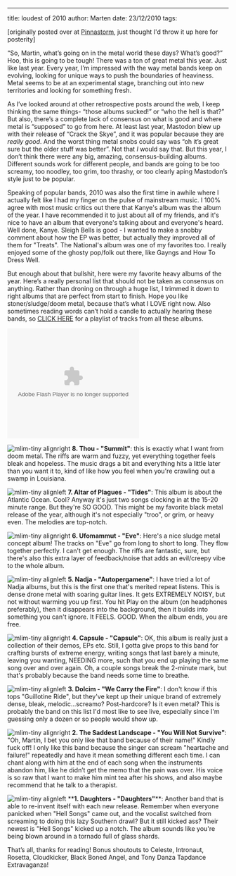 ---
title: loudest of 2010
author: Marten
date: 23/12/2010
tags: 

[originally posted over at <a href="http://www.pinnastorm.com/?p=3136">Pinnastorm</a>, just thought I'd throw it up here for posterity]


“So, Martin, what’s going on in the metal world these days?  What’s good?”  Hoo, this is going to be tough!  There was a ton of great metal this year.  Just like last year.  Every year, I’m impressed with the way metal bands keep on evolving, looking for unique ways to push the boundaries of heaviness.  Metal seems to be at an experimental stage, branching out into new territories and looking for something fresh.  

As I’ve looked around at other retrospective posts around the web, I keep thinking the same things- “those albums sucked!” or “who the hell is that?”  But also, there’s a complete lack of consensus on what is good and where metal is “supposed” to go from here.  At least last year, Mastodon blew up with their release of “Crack the Skye”, and it was popular because they are *really good*.  And the worst thing metal snobs could say was “oh it’s great sure but the older stuff was better”.  Not that *I* would say that.  But this year, I don’t think there were any big, amazing, consensus-building albums.  Different sounds work for different people, and bands are going to be too screamy, too noodley, too grim, too thrashy, or too clearly aping Mastodon’s style just to be popular.

<!--more-->

Speaking of popular bands, 2010 was also the first time in awhile where I actually felt like I had my finger on the pulse of mainstream music.  I 100% agree with most music critics out there that Kanye's album was the album of the year.  I have recommended it to just about all of my friends, and it's nice to have an album that everyone's talking about and everyone's heard.  Well done, Kanye.  Sleigh Bells is good - I wanted to make a snobby comment about how the EP was better, but actually they improved all of them for "Treats".  The National's album was one of my favorites too.  I really enjoyed some of the ghosty pop/folk out there, like Gayngs and How To Dress Well.

But enough about that bullshit, here were my favorite heavy albums of the year.  Here’s a really personal list that should not be taken as consensus on anything.  Rather than droning on through a huge list, I trimmed it down to right albums that are perfect from start to finish.  Hope you like stoner/sludge/doom metal, because that’s what I LOVE right now.  Also sometimes reading words can’t hold a candle to actually hearing these bands, so [CLICK HERE](http://8tracks.com/measuredincm/loudest-metal-of-2010) for a playlist of tracks from all these albums.

<object classid="clsid:D27CDB6E-AE6D-11cf-96B8-444553540000" codebase="http://download.macromedia.com/pub/shockwave/cabs/flash/swflash.cab#version=9,0,28,0" width="300" height="250"><param name="movie" value="http://8tracks.com/mixes/201508/player_v3"><param name="allowscriptaccess" value="always"><embed src="http://8tracks.com/mixes/201508/player_v3" pluginspage="http://www.adobe.com/shockwave/download/download.cgi?P1_Prod_Version=ShockwaveFlash" type="application/x-shockwave-flash" width="300" height="250" allowscriptaccess="always" ></embed></object>

![mlim-tiny alignright](/content/images/thou.jpg "thou")
**8. Thou - "Summit"**: this is exactly what I want from doom metal.  The riffs are warm and fuzzy, yet everything together feels bleak and hopeless.  The music drags a bit and everything hits a little later than you want it to, kind of like how you feel when you're crawling out a swamp in Louisiana.

![mlim-tiny alignleft](/content/images/altar.jpg "altar")
**7. Altar of Plagues - "Tides"**: This album is about the Atlantic Ocean.  Cool?  Anyway it's just two songs clocking in at the 15-20 minute range.  But they're SO GOOD.  This might be my favorite black metal release of the year, although it's not especially "troo", or grim, or heavy even.  The melodies are top-notch.

![mlim-tiny alignright](/content/images/eve.jpg "eve")
**6. Ufomammut - "Eve"**: Here's a nice sludge metal concept album!  The tracks on "Eve" go from long to short to long.  They flow together perfectly.  I can't get enough.  The riffs are fantastic, sure, but there's also this extra layer of feedback/noise that adds an evil/creepy vibe to the whole album.

![mlim-tiny alignleft](/content/images/nadja.jpg "nadja")
**5. Nadja - "Autopergamene"**: I have tried a lot of Nadja albums, but this is the first one that's merited repeat listens.  This is dense drone metal with soaring guitar lines.  It gets EXTREMELY NOISY, but not without warming you up first.  You hit Play on the album (on headphones preferably), then it disappears into the background, then it builds into something you can't ignore.  It FEELS. GOOD.  When the album ends, you are free.   

![mlim-tiny alignright](/content/images/capsule.jpg "capsule")
**4. Capsule - "Capsule"**: OK, this album is really just a collection of their demos, EPs etc.  Still, I gotta give props to this band for crafting bursts of extreme energy, writing songs that last barely a minute, leaving you wanting, NEEDING more, such that you end up playing the same song over and over again.  Oh, a couple songs break the 2-minute mark, but that's probably because the band needs some time to breathe.

![mlim-tiny alignleft](/content/images/dolcim.jpg "dolcim")
**3. Dolcim - "We Carry the Fire"**: I don't know if this tops "Guillotine Ride", but they've kept up their unique brand of extremely dense, bleak, melodic...screamo?  Post-hardcore?  Is it even metal?  This is probably the band on this list I'd most like to see live, especially since I'm guessing only a dozen or so people would show up.

![mlim-tiny alignright](/content/images/saddest.jpg "saddest")
**2. The Saddest Landscape - "You Will Not Survive"**: "Oh, Martin, I bet you only like that band because of their name!"  Kindly fuck off!  I only like this band because the singer can scream "heartache and failure!" repeatedly and have it mean something different each time.  I can chant along with him at the end of each song when the instruments abandon him, like he didn’t get the memo that the pain was over.  His voice is so raw that I want to make him mint tea after his shows, and also maybe recommend that he talk to a therapist.

![mlim-tiny alignleft](/content/images/daughters.jpg "daughters")
\*\***1. Daughters - "Daughters"**\*\*: Another band that is able to re-invent itself with each new release.  Remember when everyone panicked when "Hell Songs" came out, and the vocalist switched from screaming to doing this lazy Southern drawl?  But it still kicked ass?  Their newest is "Hell Songs" kicked up a notch.  The album sounds like you're being blown around in a tornado full of glass shards.


That’s all, thanks for reading!  Bonus shoutouts to Celeste, Intronaut, Rosetta, Cloudkicker, Black Boned Angel, and Tony Danza Tapdance Extravaganza!
